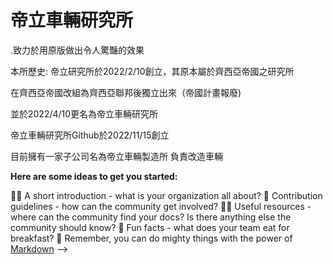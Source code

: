 # 帝立車輛研究所
.致力於用原版做出令人驚豔的效果

本所歷史:
帝立研究所於2022/2/10創立，其原本屬於齊西亞帝國之研究所

在齊西亞帝國改組為齊西亞聯邦後獨立出來（帝國計畫報廢)

並於2022/4/10更名為帝立車輛研究所

帝立車輛研究所Github於2022/11/15創立

目前擁有一家子公司名為帝立車輛製造所 負責改造車輛

**Here are some ideas to get you started:**

🙋‍♀️ A short introduction - what is your organization all about?
🌈 Contribution guidelines - how can the community get involved?
👩‍💻 Useful resources - where can the community find your docs? Is there anything else the community should know?
🍿 Fun facts - what does your team eat for breakfast?
🧙 Remember, you can do mighty things with the power of [Markdown](https://docs.github.com/github/writing-on-github/getting-started-with-writing-and-formatting-on-github/basic-writing-and-formatting-syntax)
-->
